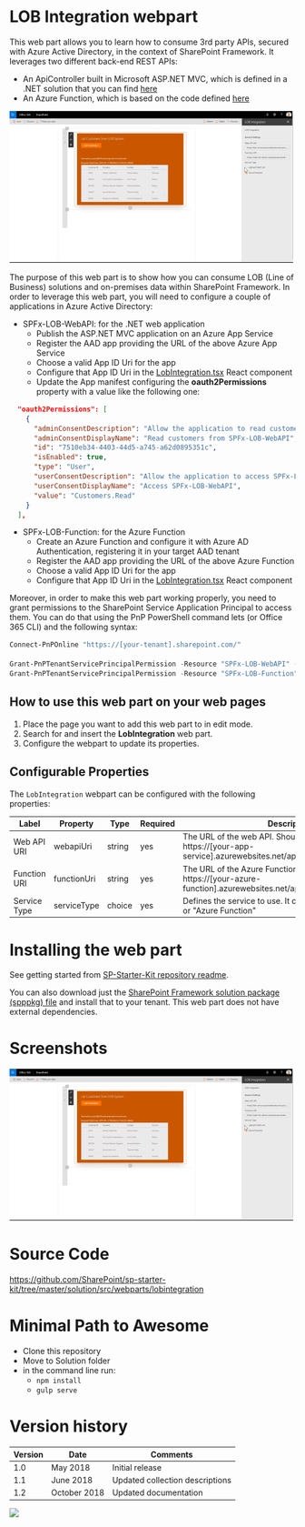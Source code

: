 # LOB Integration webpart

This web part allows you to learn how to consume 3rd party APIs, secured with Azure Active Directory, in the context of SharePoint Framework.
It leverages two different back-end REST APIs:
- An ApiController built in Microsoft ASP.NET MVC, which is defined in a .NET solution that you can find [here](../../sample-lob-service/SharePointPnP.LobScenario/SharePointPnP.LobScenario.sln)
- An Azure Function, which is based on the code defined [here](../../sample-lob-service/LIstNorthwindCustomers)

![LOB Integration](../../assets/images/components/part-lob-integration.png)

The purpose of this web part is to show how you can consume LOB (Line of Business) solutions and on-premises data within SharePoint Framework.
In order to leverage this web part, you will need to configure a couple of applications in Azure Active Directory:
- SPFx-LOB-WebAPI: for the .NET web application
  - Publish the ASP.NET MVC application on an Azure App Service
  - Register the AAD app providing the URL of the above Azure App Service
  - Choose a valid App ID Uri for the app
  - Configure that App ID Uri in the [LobIntegration.tsx](../../solution/src/webparts/lobIntegration/components/LobIntegration.tsx#L156) React component
  - Update the App manifest configuring the **oauth2Permissions** property with a value like the following one:

```json
  "oauth2Permissions": [
    {
      "adminConsentDescription": "Allow the application to read customers through SPFx-LOB-WebAPI on behalf of the signed-in user.",
      "adminConsentDisplayName": "Read customers from SPFx-LOB-WebAPI",
      "id": "7510eb34-4403-44d5-a745-a62d0895351c",
      "isEnabled": true,
      "type": "User",
      "userConsentDescription": "Allow the application to access SPFx-LOB-WebAPI on your behalf.",
      "userConsentDisplayName": "Access SPFx-LOB-WebAPI",
      "value": "Customers.Read"
    }
  ],
```
- SPFx-LOB-Function: for the Azure Function
  - Create an Azure Function and configure it with Azure AD Authentication, registering it in your target AAD tenant
  - Register the AAD app providing the URL of the above Azure Function
  - Choose a valid App ID Uri for the app
  - Configure that App ID Uri in the [LobIntegration.tsx](../../solution/src/webparts/lobIntegration/components/LobIntegration.tsx#L99) React component
  
Moreover, in order to make this web part working properly, you need to grant permissions to the SharePoint Service Application Principal to access them. You can do that using the PnP PowerShell command lets (or Office 365 CLI) and the following syntax:

```PowerShell
Connect-PnPOnline "https://[your-tenant].sharepoint.com/"

Grant-PnPTenantServicePrincipalPermission -Resource "SPFx-LOB-WebAPI" -Scope "Customers.Read"
Grant-PnPTenantServicePrincipalPermission -Resource "SPFx-LOB-Function" -Scope "user_impersonation"

```

## How to use this web part on your web pages

1. Place the page you want to add this web part to in edit mode.
2. Search for and insert the **LobIntegration** web part.
3. Configure the webpart to update its properties.

## Configurable Properties

The `LobIntegration` webpart can be configured with the following properties:

| Label | Property | Type | Required | Description |
| ---- | ---- | ---- | ---- | ---- |
| Web API URI | webapiUri | string | yes | The URL of the web API. Should be something like https://[your-app-service].azurewebsites.net/api/customers |
| Function URI | functionUri | string | yes | The URL of the Azure Function. Should be something like https://[your-azure-function].azurewebsites.net/api/ListNorthwindCustomers |
| Service Type | serviceType | choice | yes | Defines the service to use. It can be "ASP.NET REST API" or "Azure Function" |

# Installing the web part

See getting started from [SP-Starter-Kit repository readme](https://github.com/SharePoint/sp-starter-kit). 

You can also download just the [SharePoint Framework solution package (spppkg) file](https://github.com/SharePoint/sp-starter-kit/blob/master/package/sharepoint-starter-kit.sppkg) and install that to your tenant. This web part does not have external dependencies.

# Screenshots
![Links](../../assets/images/components/part-lob-integration.png)


# Source Code

https://github.com/SharePoint/sp-starter-kit/tree/master/solution/src/webparts/lobintegration

# Minimal Path to Awesome

- Clone this repository
- Move to Solution folder
- in the command line run:
  - `npm install`
  - `gulp serve`

# Version history

Version|Date|Comments
-------|----|--------
1.0|May 2018|Initial release
1.1|June 2018|Updated collection descriptions
1.2|October 2018|Updated documentation

![](https://telemetry.sharepointpnp.com/sp-starter-kit/documentation/components/wp-lob-integration)